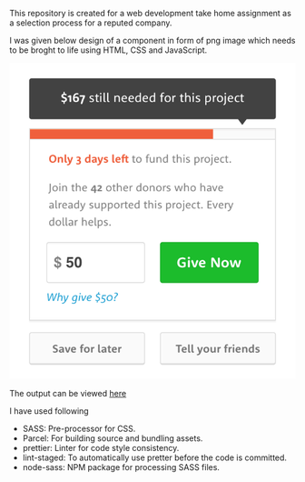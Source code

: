 This repository is created for a web development take home assignment as a selection process for a reputed company.

I was given below design of a component in form of png image which needs to be broght to life using HTML, CSS and JavaScript.

![design](image001.png)

The output can be viewed [here](https://hirengondhiya.github.io/take-home-assignment/)

I have used following

- SASS: Pre-processor for CSS.
- Parcel: For building source and bundling assets.
- prettier: Linter for code style consistency.
- lint-staged: To automatically use pretter before the code is committed.
- node-sass: NPM package for processing SASS files.
